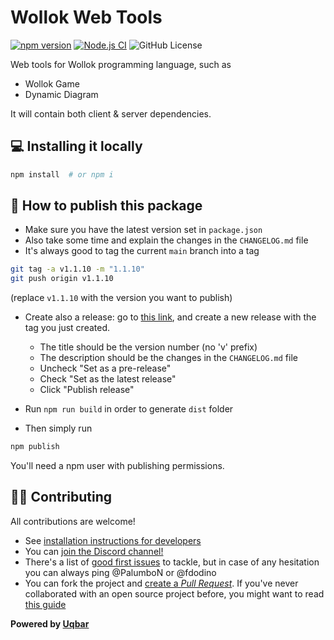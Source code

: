 # Wollok Web Tools

[![npm version](https://badge.fury.io/js/wollok-web-tools.svg)](https://badge.fury.io/js/wollok-web-tools) [![Node.js CI](https://github.com/uqbar-project/wollok-web-tools/actions/workflows/node.js.yml/badge.svg)](https://github.com/uqbar-project/wollok-web-tools/actions/workflows/node.js.yml) ![GitHub License](https://img.shields.io/github/license/uqbar-project/wollok-web-tools)

Web tools for Wollok programming language, such as

- Wollok Game
- Dynamic Diagram

It will contain both client & server dependencies.

## 💻 Installing it locally

```bash
npm install  # or npm i
```

## 🚀 How to publish this package

- Make sure you have the latest version set in `package.json`
- Also take some time and explain the changes in the `CHANGELOG.md` file
- It's always good to tag the current `main` branch into a tag

```bash
git tag -a v1.1.10 -m "1.1.10"
git push origin v1.1.10
```

(replace `v1.1.10` with the version you want to publish)

- Create also a release: go to [this link](https://github.com/uqbar-project/wollok-web-tools/releases/new), and create a new release with the tag you just created. 
  - The title should be the version number (no 'v' prefix)
  - The description should be the changes in the `CHANGELOG.md` file
  - Uncheck "Set as a pre-release"
  - Check "Set as the latest release"
  - Click "Publish release"

- Run `npm run build` in order to generate `dist` folder
- Then simply run

```bash
npm publish
```

You'll need a npm user with publishing permissions.

## 👩‍💻 Contributing

All contributions are welcome!

- See [installation instructions for developers](https://uqbar-project.github.io/wollok-ts/pages/How-To-Contribute/Developer-environment.html)
- You can [join the Discord channel!](https://discord.gg/ZstgCPKEaa)
- There's a list of [good first issues](https://github.com/uqbar-project/wollok-web-tools/issues?q=is%3Aissue+is%3Aopen+label%3A%22good+first+issue%22) to tackle, but in case of any hesitation you can always ping @PalumboN or @fdodino
- You can fork the project and [create a *Pull Request*](https://help.github.com/articles/creating-a-pull-request-from-a-fork/). If you've never collaborated with an open source project before, you might want to read [this guide](https://akrabat.com/the-beginners-guide-to-contributing-to-a-github-project/)

__Powered by [Uqbar](https://uqbar.org/)__


